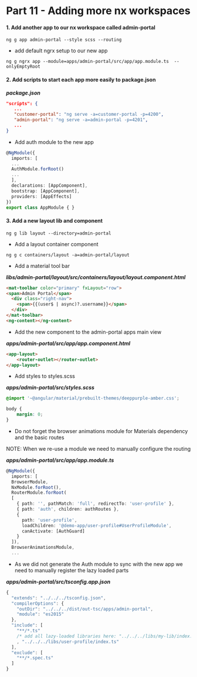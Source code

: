 # Part 11 - Adding more nx workspaces

#### 1. Add another app to our nx workspace called admin-portal

```
ng g app admin-portal --style scss --routing
```

* add default ngrx setup to our new app

```
ng g ngrx app --module=apps/admin-portal/src/app/app.module.ts  --onlyEmptyRoot
```

#### 2. Add scripts to start each app more easily to package.json

_**package.json**_

```json
"scripts": {
   ...
   "customer-portal": "ng serve -a=customer-portal -p=4200",
   "admin-portal": "ng serve -a=admin-portal -p=4201",
   ...
}
```

* Add auth module to the new app

```ts
@NgModule({
  imports: [
  ...
  AuthModule.forRoot()
  ...
  ],
  declarations: [AppComponent],
  bootstrap: [AppComponent],
  providers: [AppEffects]
})
export class AppModule { }
```

#### 3. Add a new layout lib and component

```
ng g lib layout --directory=admin-portal
```

* Add a layout container component

```
ng g c containers/layout -a=admin-portal/layout
```

* Add a material tool bar

_**libs/admin-portal/layout/src/containers/layout/layout.component.html**_

```html
<mat-toolbar color="primary" fxLayout="row">
<span>Admin Portal</span>
  <div class="right-nav">
    <span>{{(user$ | async)?.username}}</span>
  </div>
</mat-toolbar>
<ng-content></ng-content>
```

* Add the new component to the admin-portal apps main view

_**apps/admin-portal/src/app/app.component.html**_

```html
<app-layout>
    <router-outlet></router-outlet>
</app-layout>
```

* Add styles to styles.scss

_**apps/admin-portal/src/styles.scss**_

```css
@import '~@angular/material/prebuilt-themes/deeppurple-amber.css';

body {
    margin: 0;
}
```

* Do not forget the browser animations module for Materials dependency and the basic routes

NOTE: When we re-use a module we need to manually configure the routing

_**apps/admin-portal/src/app/app.module.ts**_

```ts
@NgModule({
  imports: [
  BrowserModule,
  NxModule.forRoot(),
  RouterModule.forRoot(
  [
    { path: '', pathMatch: 'full', redirectTo: 'user-profile' },
    { path: 'auth', children: authRoutes },
    {
      path: 'user-profile',
      loadChildren: '@demo-app/user-profile#UserProfileModule',
      canActivate: [AuthGuard]
    }
  ]), 
  BrowserAnimationsModule,
  ...
```

* As we did not generate the Auth module to sync with the new app we need to manually register the lazy loaded parts

_**apps/admin-portal/src/tsconfig.app.json**_

```ts
{
  "extends": "../../../tsconfig.json",
  "compilerOptions": {
    "outDir": "../../../dist/out-tsc/apps/admin-portal",
    "module": "es2015"
  },
  "include": [
    "**/*.ts"
    /* add all lazy-loaded libraries here: "../../../libs/my-lib/index.ts" */
    , "../../../libs/user-profile/index.ts"
  ],
  "exclude": [
    "**/*.spec.ts"
  ]
}
```





